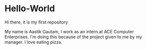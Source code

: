 # Hello-World

Hi there, it is my first repository

My name is Aastik Gautam, I work as an intern at ACE Computer Enterprises.
I'm doing this because of the project given to me by my manager.
I love eating pizza.
